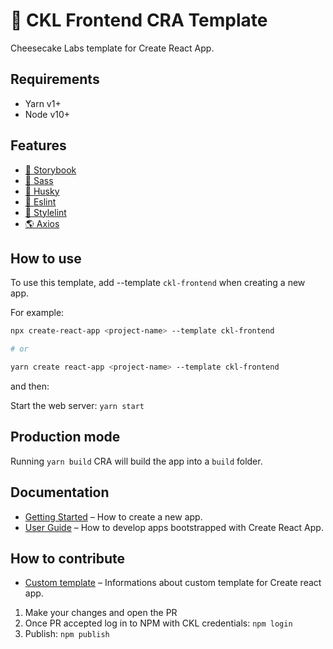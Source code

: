 # 🍰 CKL Frontend CRA Template

Cheesecake Labs template for Create React App.

## Requirements

- Yarn v1+
- Node v10+

## Features

- [📕 Storybook](https://storybook.js.org/docs/basics/introduction/)
- [🔴 Sass](https://sass-lang.com/)
- [🐺 Husky](https://github.com/typicode/husky)
- [💜 Eslint](https://eslint.org)
- [🖤 Stylelint](https://stylelint.io/)
- [🌎 Axios](https://github.com/axios/axios)


## How to use

To use this template, add --template `ckl-frontend` when creating a new app.

For example:
```sh
npx create-react-app <project-name> --template ckl-frontend

# or

yarn create react-app <project-name> --template ckl-frontend
```

and then:

Start the web server: `yarn start`

## Production mode

Running `yarn build` CRA will build the app into a `build` folder.

## Documentation

- [Getting Started](https://create-react-app.dev/docs/getting-started) – How to create a new app.
- [User Guide](https://create-react-app.dev) – How to develop apps bootstrapped with Create React App.


## How to contribute

 - [Custom template](https://create-react-app.dev/docs/custom-templates) – Informations about custom template for Create react app.

1. Make your changes and open the PR
2. Once PR accepted log in to NPM with CKL credentials: `npm login`
3. Publish: `npm publish`
